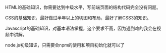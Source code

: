 
HTML的基础知识，你需要达到中级水平，写前端页面的结构代码完全没有问题。

CSS的基础知识，最好做过半年以上的切图和布局，最好了解CSS3的知识。

Javascript的基础知识，对基本语法掌握，这个要求不高，因为遇到难的我会在视频中讲解。

node.js初级知识，只需要会npm的使用和项目初始化就可以了

